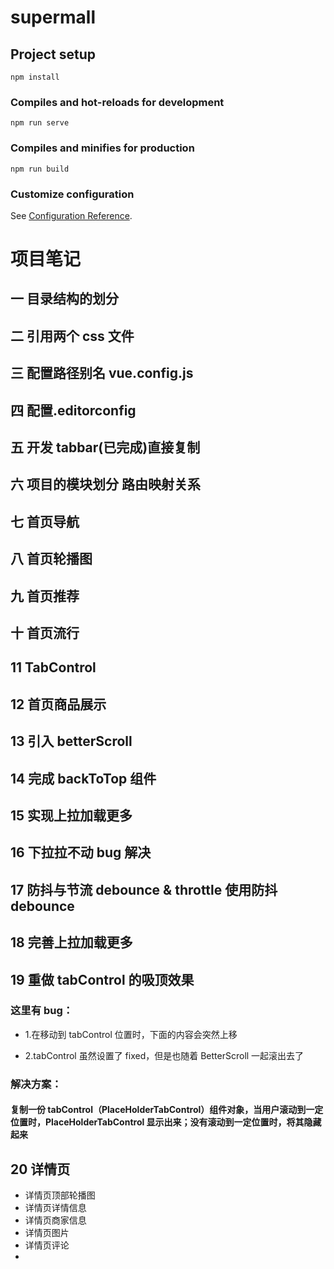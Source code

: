 # supermall

## Project setup

```
npm install
```

### Compiles and hot-reloads for development

```
npm run serve
```

### Compiles and minifies for production

```
npm run build
```

### Customize configuration

See [Configuration Reference](https://cli.vuejs.org/config/).

# 项目笔记

## 一 目录结构的划分

## 二 引用两个 css 文件

## 三 配置路径别名 vue.config.js

## 四 配置.editorconfig

## 五 开发 tabbar(已完成)直接复制

## 六 项目的模块划分 路由映射关系

## 七 首页导航

## 八 首页轮播图

## 九 首页推荐

## 十 首页流行

## 11 TabControl

## 12 首页商品展示

## 13 引入 betterScroll

## 14 完成 backToTop 组件

## 15 实现上拉加载更多

## 16 下拉拉不动 bug 解决

## 17 防抖与节流 debounce & throttle 使用防抖 debounce

## 18 完善上拉加载更多

## 19 重做 tabControl 的吸顶效果

### 这里有 bug：

- 1.在移动到 tabControl 位置时，下面的内容会突然上移

- 2.tabControl 虽然设置了 fixed，但是也随着 BetterScroll 一起滚出去了

### 解决方案：

#### 复制一份 tabControl（PlaceHolderTabControl）组件对象，当用户滚动到一定位置时，PlaceHolderTabControl 显示出来；没有滚动到一定位置时，将其隐藏起来

## 20 详情页

- 详情页顶部轮播图
- 详情页详情信息
- 详情页商家信息
- 详情页图片
- 详情页评论
-
